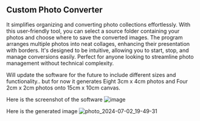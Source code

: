 <h2 id="skills">Custom Photo Converter 
  <a class="anchorjs-link" 
     href="#skills" 
     aria-label="Anchor" 
     data-anchorjs-icon="" 
     style="font: 1em / 1 anchorjs-icons; padding-left: 0.375em;">
  </a>
</h2>

It simplifies organizing and converting photo collections effortlessly. 
With this user-friendly tool, you can select a source folder containing your photos and choose where to save the converted images. 
The program arranges multiple photos into neat collages, enhancing their presentation with borders. It's designed to be intuitive, allowing you to start, stop, and manage conversions easily. Perfect for anyone looking to streamline photo management without technical complexity.

Will update the software for the future to include different sizes and functionality.. but for now it generates Eight 3cm x 4cm photos and Four 2cm x 2cm photos onto 15cm x 10cm canvas. 

Here is the screenshot of the software
![image](https://github.com/danielwond/CustomPhotoConverter/assets/58620698/c18122c8-115c-4639-9c79-763d680dddaf)


Here is the generated image
![photo_2024-07-02_19-49-31](https://github.com/danielwond/CustomPhotoConverter/assets/58620698/25164c79-b0eb-4768-9912-35f09e14a61c)
